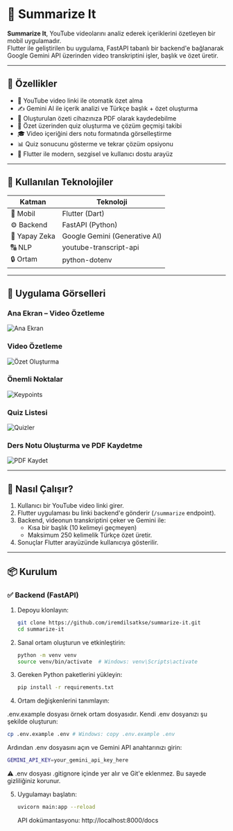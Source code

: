 # 🎥 Summarize It

**Summarize It**, YouTube videolarını analiz ederek içeriklerini özetleyen bir mobil uygulamadır.  
Flutter ile geliştirilen bu uygulama, FastAPI tabanlı bir backend'e bağlanarak Google Gemini API üzerinden video transkriptini işler, başlık ve özet üretir.

---

## 🚀 Özellikler

- 🔗 YouTube video linki ile otomatik özet alma
- ✍️ Gemini AI ile içerik analizi ve Türkçe başlık + özet oluşturma
- 📄 Oluşturulan özeti cihazınıza PDF olarak kaydedebilme
- 🧠 Özet üzerinden quiz oluşturma ve çözüm geçmişi takibi
- 🎓 Video içeriğini ders notu formatında görselleştirme
- 📊 Quiz sonucunu gösterme ve tekrar çözüm opsiyonu
- 📱 Flutter ile modern, sezgisel ve kullanıcı dostu arayüz

---

## 🧰 Kullanılan Teknolojiler

| Katman        | Teknoloji                     |
| ------------- | ----------------------------- |
| 🎯 Mobil      | Flutter (Dart)                |
| ⚙️ Backend    | FastAPI (Python)              |
| 🧠 Yapay Zeka | Google Gemini (Generative AI) |
| 🔠 NLP        | youtube-transcript-api        |
| 🔒 Ortam      | python-dotenv                 |

---

## 📱 Uygulama Görselleri

### Ana Ekran – Video Özetleme

![Ana Ekran](assets/mainscreen.jpg)

### Video Özetleme

![Özet Oluşturma](assets/summarize.jpg)

### Önemli Noktalar

![Keypoints](assets/keypoints.jpg)

### Quiz Listesi

![Quizler](assets/quiz.jpg)

### Ders Notu Oluşturma ve PDF Kaydetme

![PDF Kaydet](assets/pdf.jpg)

---

## 🧪 Nasıl Çalışır?

1. Kullanıcı bir YouTube video linki girer.
2. Flutter uygulaması bu linki backend'e gönderir (`/summarize` endpoint).
3. Backend, videonun transkriptini çeker ve Gemini ile:
   - Kısa bir başlık (10 kelimeyi geçmeyen)
   - Maksimum 250 kelimelik Türkçe özet üretir.
4. Sonuçlar Flutter arayüzünde kullanıcıya gösterilir.

---

## 📦 Kurulum

### ✅ Backend (FastAPI)

1. Depoyu klonlayın:
   ```bash
   git clone https://github.com/iremdilsatkse/summarize-it.git
   cd summarize-it
   ```
2. Sanal ortam oluşturun ve etkinleştirin:

   ```bash
   python -m venv venv
   source venv/bin/activate  # Windows: venv\Scripts\activate
   ```

3. Gereken Python paketlerini yükleyin:

   ```bash
   pip install -r requirements.txt
   ```

4. Ortam değişkenlerini tanımlayın:

.env.example dosyası örnek ortam dosyasıdır. Kendi .env dosyanızı şu şekilde oluşturun:

```bash
cp .env.example .env # Windows: copy .env.example .env
```

Ardından .env dosyasını açın ve Gemini API anahtarınızı girin:

```bash
GEMINI_API_KEY=your_gemini_api_key_here
```

⚠️ .env dosyası .gitignore içinde yer alır ve Git'e eklenmez. Bu sayede gizliliğiniz korunur.

5. Uygulamayı başlatın:

   ```bash
   uvicorn main:app --reload
   ```

   API dokümantasyonu: http://localhost:8000/docs
